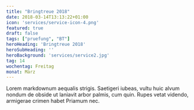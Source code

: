 ```yaml
---
title: "Bringtreue 2018"
date: 2018-03-14T13:13:22+01:00
icon: 'services/service-icon-4.png'
featured: true
draft: false
tags: ["pruefung", "BT"]
heroHeading: 'Bringtreue 2018'
heroSubHeading: ''
heroBackground: 'services/service2.jpg'
tag: 14
wochentag: Freitag
monat: März
---
```


Lorem markdownum aequalis strigis. Saetigeri iubeas, vultu huic alvum nondum
de obside ut laniavit arbor palmis, cum quin. Rupes vetat videndo, armigerae
crimen habet Priamum nec.

